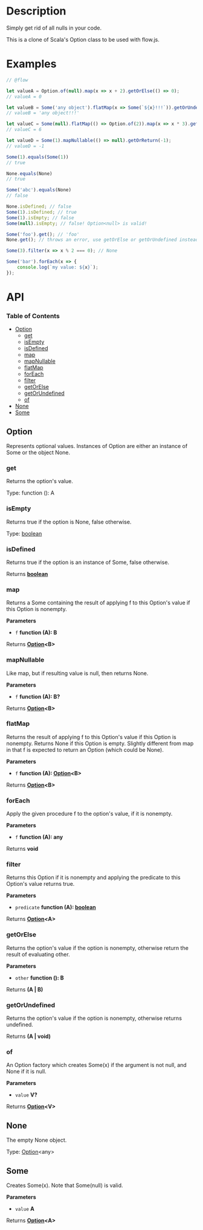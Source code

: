 # Description

Simply get rid of all nulls in your code.

This is a clone of Scala's Option class to be used with flow.js.

# Examples

```javascript
// @flow

let valueA = Option.of(null).map(x => x + 2).getOrElse(() => 0);
// valueA = 0

let valueB = Some('any object').flatMap(x => Some(`${x}!!!`)).getOrUndefined();
// valueB = 'any object!!!'

let valueC = Some(null).flatMap(() => Option.of(2)).map(x => x * 3).getOrElse(() => 0);
// valueC = 6

let valueD = Some(1).mapNullable(() => null).getOrReturn(-1);
// valueD = -1

Some(1).equals(Some(1))
// true

None.equals(None)
// true

Some('abc').equals(None)
// false

None.isDefined; // false
Some(1).isDefined; // true
Some(1).isEmpty; // false
Some(null).isEmpty; // false! Option<null> is valid!

Some('foo').get(); // 'foo'
None.get(); // throws an error, use getOrElse or getOrUndefined instead

Some(3).filter(x => x % 2 === 0); // None

Some('bar').forEach(x => {
    console.log(`my value: ${x}`);
});
```

# API

<!-- Generated by documentation.js. Update this documentation by updating the source code. -->

### Table of Contents

-   [Option](#option)
    -   [get](#get)
    -   [isEmpty](#isempty)
    -   [isDefined](#isdefined)
    -   [map](#map)
    -   [mapNullable](#mapnullable)
    -   [flatMap](#flatmap)
    -   [forEach](#foreach)
    -   [filter](#filter)
    -   [getOrElse](#getorelse)
    -   [getOrUndefined](#getorundefined)
    -   [of](#of)
-   [None](#none)
-   [Some](#some)

## Option

Represents optional values. Instances of Option are either an instance of Some or the object None.

### get

Returns the option's value.

Type: function (): A

### isEmpty

Returns true if the option is None, false otherwise.

Type: [boolean](https://developer.mozilla.org/docs/Web/JavaScript/Reference/Global_Objects/Boolean)

### isDefined

Returns true if the option is an instance of Some, false otherwise.

Returns **[boolean](https://developer.mozilla.org/docs/Web/JavaScript/Reference/Global_Objects/Boolean)** 

### map

Returns a Some containing the result of applying f to this Option's value if this Option is nonempty.

**Parameters**

-   `f` **function (A): B** 

Returns **[Option](#option)&lt;B>** 

### mapNullable

Like map, but if resulting value is null, then returns None.

**Parameters**

-   `f` **function (A): B?** 

Returns **[Option](#option)&lt;B>** 

### flatMap

Returns the result of applying f to this Option's value if this Option is nonempty. Returns None if this Option is empty. Slightly different from map in that f is expected to return an Option (which could be None).

**Parameters**

-   `f` **function (A): [Option](#option)&lt;B>** 

Returns **[Option](#option)&lt;B>** 

### forEach

Apply the given procedure f to the option's value, if it is nonempty.

**Parameters**

-   `f` **function (A): any** 

Returns **void** 

### filter

Returns this Option if it is nonempty and applying the predicate to this Option's value returns true.

**Parameters**

-   `predicate` **function (A): [boolean](https://developer.mozilla.org/docs/Web/JavaScript/Reference/Global_Objects/Boolean)** 

Returns **[Option](#option)&lt;A>** 

### getOrElse

Returns the option's value if the option is nonempty, otherwise return the result of evaluating other.

**Parameters**

-   `other` **function (): B** 

Returns **(A | B)** 

### getOrUndefined

Returns the option's value if the option is nonempty, otherwise returns undefined.

Returns **(A | void)** 

### of

An Option factory which creates Some(x) if the argument is not null, and None if it is null.

**Parameters**

-   `value` **V?** 

Returns **[Option](#option)&lt;V>** 

## None

The empty None object.

Type: [Option](#option)&lt;any>

## Some

Creates Some(x). Note that Some(null) is valid.

**Parameters**

-   `value` **A** 

Returns **[Option](#option)&lt;A>** 
